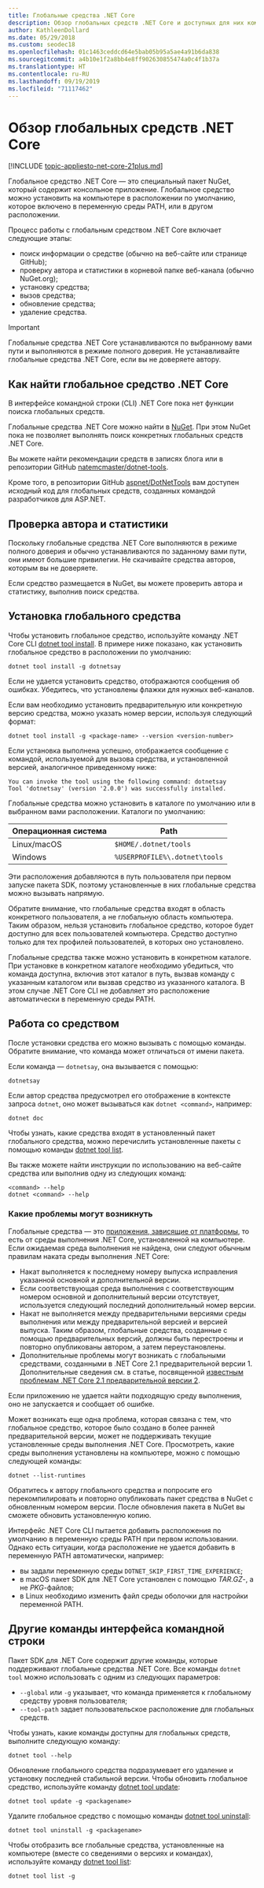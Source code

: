```yaml
---
title: Глобальные средства .NET Core
description: Обзор глобальных средств .NET Core и доступных для них команд .NET Core CLI.
author: KathleenDollard
ms.date: 05/29/2018
ms.custom: seodec18
ms.openlocfilehash: 01c1463ceddcd64e5bab05b95a5ae4a91b6da838
ms.sourcegitcommit: a4b10e1f2a8bb4e8ff902630855474a0c4f1b37a
ms.translationtype: HT
ms.contentlocale: ru-RU
ms.lasthandoff: 09/19/2019
ms.locfileid: "71117462"
---
```

# <a name="net-core-global-tools-overview"></a>Обзор глобальных средств .NET Core

[!INCLUDE [topic-appliesto-net-core-21plus.md](../../../includes/topic-appliesto-net-core-21plus.md)]

Глобальное средство .NET Core — это специальный пакет NuGet, который содержит консольное приложение. Глобальное средство можно установить на компьютере в расположении по умолчанию, которое включено в переменную среды PATH, или в другом расположении.

Процесс работы с глобальным средством .NET Core включает следующие этапы:

* поиск информации о средстве (обычно на веб-сайте или странице GitHub);
* проверку автора и статистики в корневой папке веб-канала (обычно NuGet.org);
* установку средства;
* вызов средства;
* обновление средства;
* удаление средства.

> [!IMPORTANT]
> Глобальные средства .NET Core устанавливаются по выбранному вами пути и выполняются в режиме полного доверия. Не устанавливайте глобальные средства .NET Core, если вы не доверяете автору.

## <a name="find-a-net-core-global-tool"></a>Как найти глобальное средство .NET Core

В интерфейсе командной строки (CLI) .NET Core пока нет функции поиска глобальных средств.

Глобальные средства .NET Core можно найти в [NuGet](https://www.nuget.org). При этом NuGet пока не позволяет выполнять поиск конкретных глобальных средств .NET Core.

Вы можете найти рекомендации средств в записях блога или в репозитории GitHub [natemcmaster/dotnet-tools](https://github.com/natemcmaster/dotnet-tools).

Кроме того, в репозитории GitHub [aspnet/DotNetTools](https://github.com/aspnet/DotNetTools/) вам доступен исходный код для глобальных средств, созданных командой разработчиков для ASP.NET.

## <a name="check-the-author-and-statistics"></a>Проверка автора и статистики

Поскольку глобальные средства .NET Core выполняются в режиме полного доверия и обычно устанавливаются по заданному вами пути, они имеют большие привилегии. Не скачивайте средства авторов, которым вы не доверяете.

Если средство размещается в NuGet, вы можете проверить автора и статистику, выполнив поиск средства.

## <a name="install-a-global-tool"></a>Установка глобального средства

Чтобы установить глобальное средство, используйте команду .NET Core CLI [dotnet tool install](dotnet-tool-install.md). В примере ниже показано, как установить глобальное средство в расположении по умолчанию:

```dotnetcli
dotnet tool install -g dotnetsay
```

Если не удается установить средство, отображаются сообщения об ошибках. Убедитесь, что установлены флажки для нужных веб-каналов.

Если вам необходимо установить предварительную или конкретную версию средства, можно указать номер версии, используя следующий формат:

```dotnetcli
dotnet tool install -g <package-name> --version <version-number>
```

Если установка выполнена успешно, отображается сообщение с командой, используемой для вызова средства, и установленной версией, аналогичное приведенному ниже:

```output
You can invoke the tool using the following command: dotnetsay
Tool 'dotnetsay' (version '2.0.0') was successfully installed.
```

Глобальные средства можно установить в каталоге по умолчанию или в выбранном вами расположении. Каталоги по умолчанию:

| Операционная система          | Path                          |
|-------------|-------------------------------|
| Linux/macOS | `$HOME/.dotnet/tools`         |
| Windows     | `%USERPROFILE%\.dotnet\tools` |

Эти расположения добавляются в путь пользователя при первом запуске пакета SDK, поэтому установленные в них глобальные средства можно вызывать напрямую.

Обратите внимание, что глобальные средства входят в область конкретного пользователя, а не глобальную область компьютера. Таким образом, нельзя установить глобальное средство, которое будет доступно для всех пользователей компьютера. Средство доступно только для тех профилей пользователей, в которых оно установлено.

Глобальные средства также можно установить в конкретном каталоге. При установке в конкретном каталоге необходимо убедиться, что команда доступна, включив этот каталог в путь, вызвав команду с указанным каталогом или вызвав средство из указанного каталога.
В этом случае .NET Core CLI не добавляет это расположение автоматически в переменную среды PATH.

## <a name="use-the-tool"></a>Работа со средством

После установки средства его можно вызывать с помощью команды. Обратите внимание, что команда может отличаться от имени пакета.

Если команда — `dotnetsay`, она вызывается с помощью:

```console
dotnetsay
```

Если автор средства предусмотрел его отображение в контексте запроса `dotnet`, оно может вызываться как `dotnet <command>`, например:

```dotnetcli
dotnet doc
```

Чтобы узнать, какие средства входят в установленный пакет глобального средства, можно перечислить установленные пакеты с помощью команды [dotnet tool list](dotnet-tool-list.md).

Вы также можете найти инструкции по использованию на веб-сайте средства или выполнив одну из следующих команд:

```console
<command> --help
dotnet <command> --help
```

### <a name="what-could-go-wrong"></a>Какие проблемы могут возникнуть

Глобальные средства — это [приложения, зависящие от платформы](../deploying/index.md#framework-dependent-deployments-fdd), то есть от среды выполнения .NET Core, установленной на компьютере. Если ожидаемая среда выполнения не найдена, они следуют обычным правилам наката среды выполнения .NET Core:

* Накат выполняется к последнему номеру выпуска исправления указанной основной и дополнительной версии.
* Если соответствующая среда выполнения с соответствующим номером основной и дополнительный версии отсутствует, используется следующий последний дополнительный номер версии.
* Накат не выполняется между предварительными версиями среды выполнения или между предварительной версией и версией выпуска. Таким образом, глобальные средства, созданные с помощью предварительных версий, должны быть перестроены и повторно опубликованы автором, а затем переустановлены.
* Дополнительные проблемы могут возникать с глобальными средствами, созданными в .NET Core 2.1 предварительной версии 1. Дополнительные сведения см. в статье, посвященной [известным проблемам .NET Core 2.1 предварительной версии 2](https://github.com/dotnet/core/blob/master/release-notes/2.1/Preview/2.1.0-preview2-known-issues.md).

Если приложению не удается найти подходящую среду выполнения, оно не запускается и сообщает об ошибке.

Может возникать еще одна проблема, которая связана с тем, что глобальное средство, которое было создано в более ранней предварительной версии, может не поддерживать текущие установленные среды выполнения .NET Core. Просмотреть, какие среды выполнения установлены на компьютере, можно с помощью следующей команды:

```dotnetcli
dotnet --list-runtimes
```

Обратитесь к автору глобального средства и попросите его перекомпилировать и повторно опубликовать пакет средства в NuGet с обновленным номером версии. После обновления пакета в NuGet вы сможете обновить установленную копию.

Интерфейс .NET Core CLI пытается добавить расположения по умолчанию в переменную среды PATH при первом использовании. Однако есть ситуации, когда расположение не удается добавить в переменную PATH автоматически, например:

* вы задали переменную среды `DOTNET_SKIP_FIRST_TIME_EXPERIENCE`;
* в macOS пакет SDK для .NET Core установлен с помощью *TAR.GZ*-, а не *PKG*-файлов;
* в Linux необходимо изменить файл среды оболочки для настройки переменной PATH.

## <a name="other-cli-commands"></a>Другие команды интерфейса командной строки

Пакет SDK для .NET Core содержит другие команды, которые поддерживают глобальные средства .NET Core. Все команды `dotnet tool` можно использовать с одним из следующих параметров:

* `--global` или `-g` указывает, что команда применяется к глобальному средству уровня пользователя;
* `--tool-path` задает пользовательское расположение для глобальных средств.

Чтобы узнать, какие команды доступны для глобальных средств, выполните следующую команду:

```dotnetcli
dotnet tool --help
```

Обновление глобального средства подразумевает его удаление и установку последней стабильной версии. Чтобы обновить глобальное средство, используйте команду [dotnet tool update](dotnet-tool-update.md):

```dotnetcli
dotnet tool update -g <packagename>
```

Удалите глобальное средство с помощью команды [dotnet tool uninstall](dotnet-tool-uninstall.md):

```dotnetcli
dotnet tool uninstall -g <packagename>
```

Чтобы отобразить все глобальные средства, установленные на компьютере (вместе со сведениями о версиях и командах), используйте команду [dotnet tool list](dotnet-tool-list.md):

```dotnetcli
dotnet tool list -g
```
